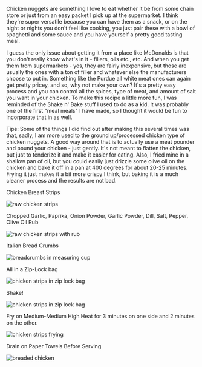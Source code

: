 Chicken nuggets are something I love to eat whether it be from some chain store or just from an easy packet I pick up at the supermarket.  I think they're super versatile because you can have them as a snack, or on the night or nights you don't feel like cooking, you just pair these with a bowl of spaghetti and some sauce and you have yourself a pretty good tasting meal.

I guess the only issue about getting it from a place like McDonalds is that you don't really know what's in it - fillers, oils etc., etc.  And when you get them from supermarkets - yes, they are fairly inexpensive, but those are usually the ones with a ton of filler and whatever else the manufacturers choose to put in. Something like the Purdue all white meat ones can again get pretty pricey, and so, why not make your own?  It's a pretty easy process and you can control all the spices, type of meat, and amount of salt you want in your chicken.  To make this recipe a little more fun, I was reminded of the Shake n' Bake stuff I used to do as a kid.  It was probably one of the first "meal meals" I have made, so I thought it would be fun to incorporate that in as well.

Tips: Some of the things I did find out after making this several times was that, sadly, I am more used to the ground up/processed chicken type of chicken nuggets.  A good way around that is to actually use a meat pounder and pound your chicken - just gently. It's not meant to flatten the chicken, put just to tenderize it and make it easier for eating.  Also, I fried mine in a shallow pan of oil, but you could easily just drizzle some olive oil on the chicken and bake it off in a pan at 400 degrees for about 20-25 minutes.  Frying it just makes it a bit more crispy I think, but baking it is a much cleaner process and the results are not bad.



Chicken Breast Strips

![raw chicken strips](../img/32-2.jpg "")

Chopped Garlic, Paprika, Onion Powder, Garlic Powder, Dill, Salt, Pepper, Olive Oil Rub

![raw chicken strips with rub](../img/32-3.jpg "")

Italian Bread Crumbs

![breadcrumbs in measuring cup](../img/32-4.jpg "")

All in a Zip-Lock bag

![chicken strips in zip lock bag](../img/32-5.jpg "")

Shake!

![chicken strips in zip lock bag](../img/32-6.jpg "")

Fry on Medium-Medium High Heat for 3 minutes on one side and 2 minutes on the other.

![chicken strips frying](../img/32-7.jpg "")

Drain on Paper Towels Before Serving

![breaded chicken](../img/32-8.jpg "")